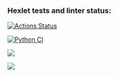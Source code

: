 ### Hexlet tests and linter status:
[![Actions Status](https://github.com/Heavybrain/python-project-50/actions/workflows/hexlet-check.yml/badge.svg)](https://github.com/Heavybrain/python-project-50/actions)

<script src="https://asciinema.org/a/jDwn5V5VCYOHZibPmWQg147UF.js" id="asciicast-jDwn5V5VCYOHZibPmWQg147UF" async="true"></script>

[![Python CI](https://github.com/Heavybrain/python-project-50/actions/workflows/main.yml/badge.svg)](https://github.com/Heavybrain/python-project-50/actions/workflows/main.yml)

<a href="https://codeclimate.com/github/Heavybrain/python-project-50/maintainability"><img src="https://api.codeclimate.com/v1/badges/b9240b6734672359254f/maintainability" /></a>

<a href="https://codeclimate.com/github/Heavybrain/python-project-50/test_coverage"><img src="https://api.codeclimate.com/v1/badges/b9240b6734672359254f/test_coverage" /></a>

